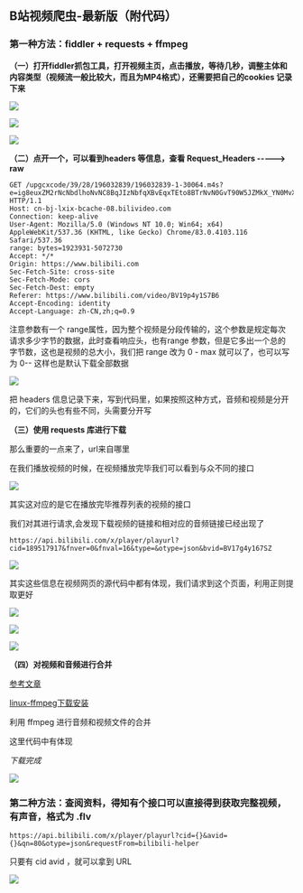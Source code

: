 ## B站视频爬虫-最新版（附代码）

### 第一种方法：fiddler + requests + ffmpeg

**（一）打开fiddler抓包工具，打开视频主页，点击播放，等待几秒，调整主体和内容类型（视频流一般比较大，而且为MP4格式），还需要把自己的cookies 记录下来**

![](https://github.com/zyl-fun/pic/blob/master/bilibili_pic/%E4%BC%81%E4%B8%9A%E5%BE%AE%E4%BF%A1%E6%88%AA%E5%9B%BE_20200706095231.png?raw=true)

![](https://github.com/zyl-fun/pic/blob/master/bilibili_pic/%E4%BC%81%E4%B8%9A%E5%BE%AE%E4%BF%A1%E6%88%AA%E5%9B%BE_20200706094146.png?raw=true)



![](https://github.com/zyl-fun/pic/blob/master/bilibili_pic/%E4%BC%81%E4%B8%9A%E5%BE%AE%E4%BF%A1%E6%88%AA%E5%9B%BE_20200706094610.png?raw=true)



**（二）点开一个，可以看到headers 等信息，查看 Request_Headers -----> raw**

```shell
GET /upgcxcode/39/28/196032839/196032839-1-30064.m4s?e=ig8euxZM2rNcNbdlhoNvNC8BqJIzNbfqXBvEqxTEto8BTrNvN0GvT90W5JZMkX_YN0MvXg8gNEV4NC8xNEV4N03eN0B5tZlqNxTEto8BTrNvNeZVuJ10Kj_g2UB02J0mN0B5tZlqNCNEto8BTrNvNC7MTX502C8f2jmMQJ6mqF2fka1mqx6gqj0eN0B599M=&uipk=5&nbs=1&deadline=1594007037&gen=playurl&os=bcache&oi=3054633810&trid=e024d5c8ed96411a91a61e6eb1a54134u&platform=pc&upsig=aa5ccc731a2a18ca52bcb40cb6195a63&uparams=e,uipk,nbs,deadline,gen,os,oi,trid,platform&cdnid=3773&mid=602150709&orderid=0,3&agrr=0&logo=80000000 HTTP/1.1
Host: cn-bj-lxix-bcache-08.bilivideo.com
Connection: keep-alive
User-Agent: Mozilla/5.0 (Windows NT 10.0; Win64; x64) AppleWebKit/537.36 (KHTML, like Gecko) Chrome/83.0.4103.116 Safari/537.36
range: bytes=1923931-5072730
Accept: */*
Origin: https://www.bilibili.com
Sec-Fetch-Site: cross-site
Sec-Fetch-Mode: cors
Sec-Fetch-Dest: empty
Referer: https://www.bilibili.com/video/BV19p4y1S7B6
Accept-Encoding: identity
Accept-Language: zh-CN,zh;q=0.9
```

注意参数有一个 range属性，因为整个视频是分段传输的，这个参数是规定每次请求多少字节的数据，此时查看响应头，也有range 参数，但是它多出一个总的字节数，这也是视频的总大小，我们把 range 改为 0 - max 就可以了，也可以写为 0-- 这样也是默认下载全部数据

![](https://github.com/zyl-fun/pic/blob/master/bilibili_pic/%E4%BC%81%E4%B8%9A%E5%BE%AE%E4%BF%A1%E6%88%AA%E5%9B%BE_20200706100243.png?raw=true)



把 headers 信息记录下来，写到代码里，如果按照这种方式，音频和视频是分开的，它们的头也有些不同，头需要分开写

**（三）使用 requests 库进行下载**

那么重要的一点来了，url来自哪里

在我们播放视频的时候，在视频播放完毕我们可以看到与众不同的接口

![](https://github.com/zyl-fun/pic/blob/master/bilibili_pic/%E4%BC%81%E4%B8%9A%E5%BE%AE%E4%BF%A1%E6%88%AA%E5%9B%BE_20200706131323.png?raw=true)

其实这对应的是它在播放完毕推荐列表的视频的接口

我们对其进行请求,会发现下载视频的链接和相对应的音频链接已经出现了

```shell
https://api.bilibili.com/x/player/playurl?cid=189517917&fnver=0&fnval=16&type=&otype=json&bvid=BV17g4y167SZ
```

![](https://github.com/zyl-fun/pic/blob/master/bilibili_pic/%E4%BC%81%E4%B8%9A%E5%BE%AE%E4%BF%A1%E6%88%AA%E5%9B%BE_20200706132645.png?raw=true)



其实这些信息在视频网页的源代码中都有体现，我们请求到这个页面，利用正则提取更好

![](https://github.com/zyl-fun/pic/blob/master/bilibili_pic/%E4%BC%81%E4%B8%9A%E5%BE%AE%E4%BF%A1%E6%88%AA%E5%9B%BE_20200706141553.png?raw=true)

![](https://github.com/zyl-fun/pic/blob/master/bilibili_pic/%E4%BC%81%E4%B8%9A%E5%BE%AE%E4%BF%A1%E6%88%AA%E5%9B%BE_20200706141607.png?raw=true)

![](https://github.com/zyl-fun/pic/blob/master/bilibili_pic/%E4%BC%81%E4%B8%9A%E5%BE%AE%E4%BF%A1%E6%88%AA%E5%9B%BE_20200706142229.png?raw=true)

**（四）对视频和音频进行合并**

[参考文章](https://blog.csdn.net/Tong_T/article/details/92794314)

[linux-ffmpeg下载安装](https://www.cnblogs.com/passedbylove/p/12166544.html)

利用 ffmpeg 进行音频和视频文件的合并

这里代码中有体现

*下载完成*

![](https://github.com/zyl-fun/pic/blob/master/bilibili_pic/%E4%BC%81%E4%B8%9A%E5%BE%AE%E4%BF%A1%E6%88%AA%E5%9B%BE_20200706165355.png?raw=true)

### 第二种方法：查阅资料，得知有个接口可以直接得到获取完整视频，有声音，格式为 .flv

```shell
https://api.bilibili.com/x/player/playurl?cid={}&avid={}&qn=80&otype=json&requestFrom=bilibili-helper
```

只要有 cid avid ，就可以拿到 URL

![](https://github.com/zyl-fun/pic/blob/master/bilibili_pic/%E4%BC%81%E4%B8%9A%E5%BE%AE%E4%BF%A1%E6%88%AA%E5%9B%BE_20200706165120.png?raw=true)



